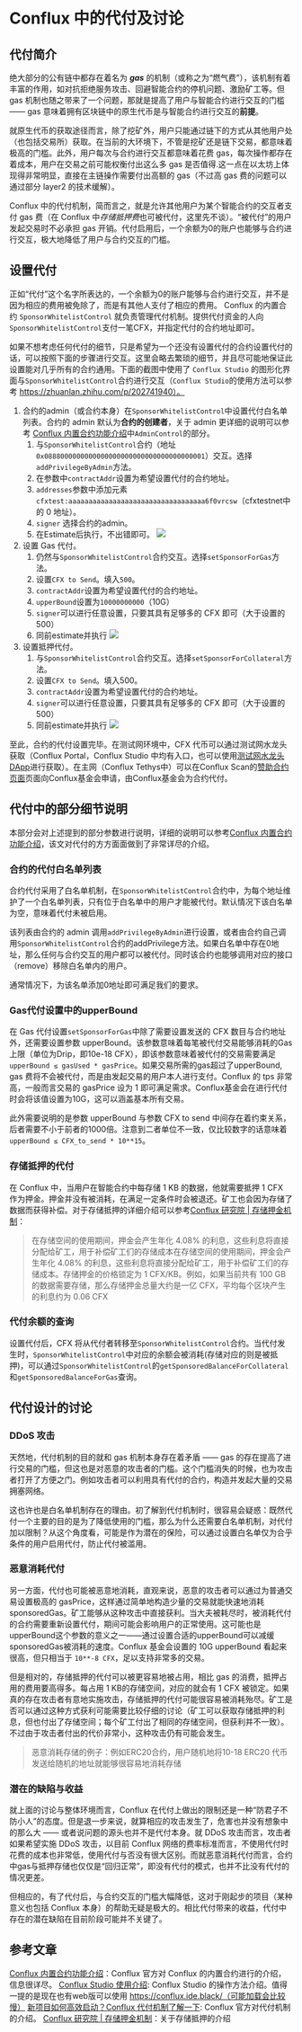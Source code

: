 # Conflux 中的代付及讨论

## 代付简介

绝大部分的公有链中都存在着名为 ***gas*** 的机制（或称之为“燃气费”），该机制有着丰富的作用，如对抗拒绝服务攻击、回避智能合约的停机问题、激励矿工等。但 gas 机制也随之带来了一个问题，那就是提高了用户与智能合约进行交互的门槛 —— gas 意味着拥有区块链中的原生代币是与智能合约进行交互的**前提**。

就原生代币的获取途径而言，除了挖矿外，用户只能通过链下的方式从其他用户处（也包括交易所）获取。在当前的大环境下，不管是挖矿还是链下交易，都意味着极高的门槛。此外，用户每次与合约进行交互都意味着花费 gas，每次操作都存在着成本，用户在交易之前可能权衡付出这么多 gas 是否值得.这一点在以太坊上体现得非常明显，直接在主链操作需要付出高额的 gas（不过高 gas 费的问题可以通过部分 layer2 的技术缓解）。

Conflux 中的代付机制，简而言之，就是允许其他用户为某个智能合约的交互者支付 gas 费（在 Conflux 中*存储抵押费*也可被代付，这里先不谈）。“被代付”的用户发起交易时不必承担 gas 开销。代付启用后，一个余额为0的账户也能够与合约进行交互，极大地降低了用户与合约交互的门槛。

## 设置代付

正如“代付”这个名字所表达的，一个余额为0的账户能够与合约进行交互，并不是因为相应的费用被免除了，而是有其他人支付了相应的费用。 Conflux 的内置合约 `SponsorWhitelistControl` 就负责管理代付机制。提供代付资金的人向`SponsorWhitelistControl`支付一笔CFX，并指定代付的合约地址即可。

如果不想考虑任何代付的细节，只是希望为一个还没有设置代付的合约设置代付的话，可以按照下面的步骤进行交互。这里会略去繁琐的细节，并且尽可能地保证此设置能对几乎所有的合约通用。下面的截图中使用了 `Conflux Studio` 的图形化界面与`SponsorWhitelistControl`合约进行交互（`Conflux Studio`的使用方法可以参考 https://zhuanlan.zhihu.com/p/202741940）。
<!-- 文章最后也会提供对应的使用 `js-conflux-sdk` 的 javascript 脚本。 -->

1. 合约的admin（或合约本身）在`SponsorWhitelistControl`中设置代付白名单列表。合约的 admin 默认为**合约的创建者**，关于 admin 更详细的说明可以参考 [Conflux 内置合约功能介绍](https://juejin.cn/post/6876330619798814728)中`AdminControl`的部分。
   1. 与`SponsorWhitelistControl`合约（地址`0x0888000000000000000000000000000000000001`）交互。选择`addPrivilegeByAdmin`方法。
   2. 在参数中`contractAddr`设置为希望设置代付的合约地址。
   3. `addresses`参数中添加元素`cfxtest:aaaaaaaaaaaaaaaaaaaaaaaaaaaaaaaaaa6f0vrcsw`（cfxtestnet中 的 0 地址）。
   4. `signer` 选择合约的admin。
   5. 在Estimate后执行，不出错即可。
    ![](image/2021-10-24-14-37-24.png)
2. 设置 Gas 代付。
   1. 仍然与`SponsorWhitelistControl`合约交互。选择`setSponsorForGas`方法。
   2. 设置`CFX to Send`。填入`500`。
   3. `contractAddr`设置为希望设置代付的合约地址。
   4. `upperBound`设置为`10000000000`（10G）
   5. `signer`可以进行任意设置，只要其具有足够多的 CFX 即可（大于设置的500）
   6. 同前estimate并执行
   ![](image/2021-10-24-15-10-35.png)
3. 设置抵押代付。
   1. 与`SponsorWhitelistControl`合约交互。选择`setSponsorForCollateral`方法。
   2. 设置`CFX to Send`。填入500。
   3. `contractAddr`设置为希望设置代付的合约地址。
   4. `signer`可以进行任意设置，只要其具有足够多的 CFX 即可（大于设置的500）
   5. 同前estimate并执行
   ![](image/2021-10-24-15-14-07.png)

至此，合约的代付设置完毕。在测试网环境中，CFX 代币可以通过测试网水龙头获取（Conflux Portal，Conflux Studio 中均有入口，也可以使用[测试网水龙头DApp](http://faucet.confluxnetwork.org/)进行获取）。在主网（Conflux Tethys中）可以在Conflux Scan的[赞助合约页面](https://confluxscan.io/sponsor)页面向Conflux基金会申请，由Conflux基金会为合约代付。
   

## 代付中的部分细节说明

本部分会对上述提到的部分参数进行说明，详细的说明可以参考[Conflux 内置合约功能介绍](https://juejin.cn/post/6876330619798814728)，该文对代付的方方面面做到了非常详尽的介绍。

### 合约的代付白名单列表

合约代付采用了白名单机制，在`SponsorWhitelistControl`合约中，为每个地址维护了一个白名单列表，只有位于白名单中的用户才能被代付。默认情况下该白名单为空，意味着代付未被启用。

该列表由合约的 admin 调用`addPrivilegeByAdmin`进行设置，或者由合约自己调用`SponsorWhitelistControl`合约的addPrivilege方法。如果白名单中存在0地址，那么任何与合约交互的用户都可以被代付。同时该合约也能够调用对应的接口（remove）移除白名单内的用户。

通常情况下，为该名单添加0地址即可满足我们的要求。

### Gas代付设置中的upperBound

在 Gas 代付设置`setSponsorForGas`中除了需要设置发送的 CFX 数目与合约地址外，还需要设置参数 upperBound。该参数意味着每笔被代付交易能够消耗的Gas上限（单位为Drip，即10e-18 CFX），即该参数意味着被代付的交易需要满足`upperBound ≤ gasUsed * gasPrice`。如果交易所需的gas超过了upperBound, gas 费将不会被代付，而是由发起交易的用户本人进行支付。Conflux 的 tps 非常高，一般而言交易的 gasPrice 设为 1 即可满足需求。Conflux基金会在进行代付时会将该值设置为10G，这可以涵盖基本所有交易。

此外需要说明的是参数 upperBound 与参数 CFX to send 中间存在着约束关系，后者需要不小于前者的1000倍。注意到二者单位不一致，仅比较数字的话意味着`upperBound ≤ CFX_to_send * 10**15`。

### 存储抵押的代付

在 Conflux 中，当用户在智能合约中每存储 1 KB 的数据，他就需要抵押 1 CFX 作为押金。押金并没有被消耗，在满足一定条件时会被退还。矿工也会因为存储了数据而获得补偿。对于存储抵押的详细介绍可以参考[Conflux 研究院 | 存储押金机制](https://juejin.cn/post/6879964961854980104)：
> 在存储空间的使用期间，押金会产生年化 4.08% 的利息，这些利息将直接分配给矿工，用于补偿矿工们的存储成本在存储空间的使用期间，押金会产生年化 4.08% 的利息，这些利息将直接分配给矿工，用于补偿矿工们的存储成本。存储押金的价格锁定为 1 CFX/KB。例如，如果当前共有 100 GB 的数据需要存储，那么存储押金总量大约是一亿 CFX，平均每个区块产生的利息约为 0.06 CFX

### 代付余额的查询

设置代付后，CFX 将从代付者转移至`SponsorWhitelistControl`合约。当代付发生时，`SponsorWhitelistControl`中对应的余额会被消耗(存储对应的则是被抵押)，可以通过`SponsorWhitelistControl`的`getSponsoredBalanceForCollateral`和`getSponsoredBalanceForGas`查询。

## 代付设计的讨论

### DDoS 攻击

天然地，代付机制的目的就和 gas 机制本身存在着矛盾 —— gas 的存在提高了进行交易的门槛，但这也是对恶意的攻击者的门槛。这个门槛消失的时候，也为攻击者打开了方便之门。例如攻击者可以利用具有代付的合约，构造并发起大量的交易拥塞网络。

这也许也是白名单机制存在的理由。初了解到代付机制时，很容易会疑惑：既然代付一个主要的目的是为了降低使用的门槛，那么为什么还需要白名单机制，对代付加以限制？从这个角度看，可能是作为潜在的保险，可以通过设置白名单仅为合乎条件的用户启用代付，防止代付被滥用。

### 恶意消耗代付

另一方面，代付也可能被恶意地消耗，直观来说，恶意的攻击者可以通过为普通交易设置极高的 gasPrice，这样通过简单地构造少量的交易就能快速地消耗sponsoredGas。矿工能够从这种攻击中直接获利。当大夫被耗尽时，被消耗代付的合约需要重新设置代付，期间可能会影响用户的正常使用。这可能也是upperBound这个参数的意义之一——通过设置合适的upperBound可以减缓sponsoredGas被消耗的速度。Conflux 基金会设置的 10G upperBound 看起来很高，但只相当于 `10**-8 CFX`，足以支持非常多的交易。

但是相对的，存储抵押的代付可以被更容易地被占用，相比 gas 的消费，抵押占用的费用要高得多。每占用 1 KB的存储空间，对应的就会有 1 CFX 被锁定。如果真的存在攻击者有意地实施攻击，存储抵押的代付可能很容易被消耗殆尽。矿工是否可以通过这种方式获利可能需要比较仔细的讨论（矿工可以获取存储抵押的利息，但也付出了存储空间；每个矿工付出了相同的存储空间，但获利并不一致）。不过由于攻击者付出的代价非常小，这种攻击仍有可能会发生。

> 恶意消耗存储的例子：例如ERC20合约，用户随机地将10-18 ERC20 代币发送给随机的地址就能够很容易地消耗存储

### 潜在的缺陷与收益

就上面的讨论与整体环境而言，Conflux 在代付上做出的限制还是一种“防君子不防小人”的态度。但是退一步来说，就算相应的攻击发生了，危害也并没有想象中的那么大 —— 或者说问题的源头也并不是代付本身。就 DDoS 攻击而言，攻击者如果希望实施 DDoS 攻击，以目前 Conflux 网络的费率标准而言，不使用代付时花费的成本也非常低，使用代付与否没有很大区别。而就恶意消耗代付而言，合约中gas与抵押存储也仅仅是“回归正常”，即没有代付的模式，也并不比没有代付的情况更差。

但相应的，有了代付后，与合约交互的门槛大幅降低，这对于刚起步的项目（某种意义也包括 Conflux 本身）的帮助无疑是极大的。相比代付带来的收益，代付中存在的潜在缺陷在目前阶段可能并不关键了。

## 参考文章

[Conflux 内置合约功能介绍](https://juejin.cn/post/6876330619798814728)：Conflux 官方对 Conflux 的内置合约进行的介绍，信息很详尽。
[Conflux Studio 使用介绍](https://zhuanlan.zhihu.com/p/202741940): Conflux Studio 的操作方法介绍。值得一提的是现在也有web版可以使用 https://conflux.ide.black/（可能加载会比较慢）
[新项目如何高效启动？Conflux 代付机制了解一下](https://juejin.cn/post/6904212662629236749): Conflux 官方对代付机制的介绍。
[Conflux 研究院 | 存储押金机制](https://juejin.cn/post/6879964961854980104)：关于存储抵押的介绍
